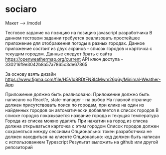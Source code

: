 # sociaro

Макет --> /model

Тестовое задание на позицию на позицию javascript разработчика
В данном тестовом задании требуется реализовать простейшее приложение для отображения погоды в разных городах. 
Данное приложение состоит из двух экранов - список городов и карточка с текущим городом. 
Данные следует брать с сайта https://openweathermap.org/current
API ключ доступа - 330216f9e3042b8a57a7865c3de67865

За основу взять дизайн https://www.figma.com/file/H5Vlo8RDtFN8l4Mwm26g6y/Minimal-Weather-App

Приложение должно быть реализовано:
Приложение должно быть написано на React’e, state-manager - на выбор
На главной странице должен присутствовать поиск по городам, 
при клике на один из найденных городов он автоматически добавляется в список городов
В списке городов показывается название города и текущая температура
Города из списка можно удалять
При нажатии на город из списка должна открываться карточка с этим городом
Список городов должен сохраняться между сессиями
Опционально: токен разработчика не должен находиться на клиенте
Опционально: код должен быть написан с использованием Typescript
Результат выложить на github или другой репозиторий
